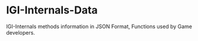 # IGI-Internals-Data
IGI-Internals methods information in JSON Format, Functions used by Game developers.
